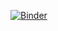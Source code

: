 [![Binder](https://mybinder.org/badge_logo.svg)](https://mybinder.org/v2/gh/BioDynaMo/binder-demo/master?filepath=cell_division.ipynb)
